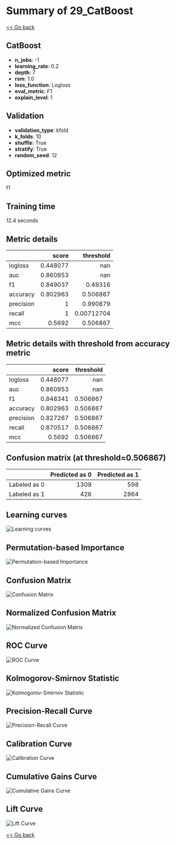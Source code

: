 # Summary of 29_CatBoost

[<< Go back](../README.md)


## CatBoost
- **n_jobs**: -1
- **learning_rate**: 0.2
- **depth**: 7
- **rsm**: 1.0
- **loss_function**: Logloss
- **eval_metric**: F1
- **explain_level**: 1

## Validation
 - **validation_type**: kfold
 - **k_folds**: 10
 - **shuffle**: True
 - **stratify**: True
 - **random_seed**: 12

## Optimized metric
f1

## Training time

12.4 seconds

## Metric details
|           |    score |    threshold |
|:----------|---------:|-------------:|
| logloss   | 0.448077 | nan          |
| auc       | 0.860953 | nan          |
| f1        | 0.849037 |   0.49316    |
| accuracy  | 0.802963 |   0.506867   |
| precision | 1        |   0.990879   |
| recall    | 1        |   0.00712704 |
| mcc       | 0.5692   |   0.506867   |


## Metric details with threshold from accuracy metric
|           |    score |   threshold |
|:----------|---------:|------------:|
| logloss   | 0.448077 |  nan        |
| auc       | 0.860953 |  nan        |
| f1        | 0.848341 |    0.506867 |
| accuracy  | 0.802963 |    0.506867 |
| precision | 0.827267 |    0.506867 |
| recall    | 0.870517 |    0.506867 |
| mcc       | 0.5692   |    0.506867 |


## Confusion matrix (at threshold=0.506867)
|              |   Predicted as 0 |   Predicted as 1 |
|:-------------|-----------------:|-----------------:|
| Labeled as 0 |             1309 |              598 |
| Labeled as 1 |              426 |             2864 |

## Learning curves
![Learning curves](learning_curves.png)

## Permutation-based Importance
![Permutation-based Importance](permutation_importance.png)
## Confusion Matrix

![Confusion Matrix](confusion_matrix.png)


## Normalized Confusion Matrix

![Normalized Confusion Matrix](confusion_matrix_normalized.png)


## ROC Curve

![ROC Curve](roc_curve.png)


## Kolmogorov-Smirnov Statistic

![Kolmogorov-Smirnov Statistic](ks_statistic.png)


## Precision-Recall Curve

![Precision-Recall Curve](precision_recall_curve.png)


## Calibration Curve

![Calibration Curve](calibration_curve_curve.png)


## Cumulative Gains Curve

![Cumulative Gains Curve](cumulative_gains_curve.png)


## Lift Curve

![Lift Curve](lift_curve.png)



[<< Go back](../README.md)
